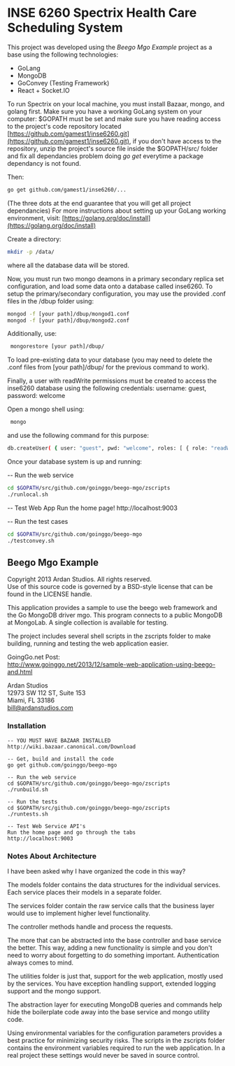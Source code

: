 # INSE 6260 Spectrix Health Care Scheduling System

This project was developed using the *Beego Mgo Example* project as a base using the following technologies:

* GoLang
* MongoDB
* GoConvey (Testing Framework)
* React + Socket.IO

To run Spectrix on your local machine, you must install Bazaar, mongo, and golang first. Make sure you have a working GoLang system on your computer: $GOPATH must be set and make sure you have reading access to the project's code repository located [https://github.com/gamest1/inse6260.git](https://github.com/gamest1/inse6260.git), if you don't have access to the repository, unzip the project's source file inside the $GOPATH/src/ folder and fix all dependancies problem doing *go get* everytime a package dependancy is not found.

Then:

```bash
go get github.com/gamest1/inse6260/...
```

(The three dots at the end guarantee that you will get all project dependancies) For more instructions about setting up your GoLang working environment, visit: [https://golang.org/doc/install](https://golang.org/doc/install)

Create a directory:

```bash
mkdir -p /data/
```

where all the database data will be stored.

Now, you must run two mongo deamons in a primary secondary replica set configuration, and load some data onto a database called inse6260. To setup the primary/secondary configuration, you may use the provided .conf files in the /dbup folder using:

```bash
mongod -f [your path]/dbup/mongod1.conf
mongod -f [your path]/dbup/mongod2.conf
```

Additionally, use:

```bash
 mongorestore [your path]/dbup/
```

To load pre-existing data to your database  (you may need to delete the .conf files from [your path]/dbup/ for the previous command to work).

Finally, a user with readWrite permissions must be created to access the inse6260 database using the following credentials: username: guest, password: welcome

Open a mongo shell using:

```bash
 mongo
```

and use the following command for this purpose:

```bash
db.createUser( { user: "guest", pwd: "welcome", roles: [ { role: "readWrite", db: "inse6260" } ] } )
```

Once your database system is up and running:


-- Run the web service
```bash
cd $GOPATH/src/github.com/goinggo/beego-mgo/zscripts
./runlocal.sh
```

-- Test Web App
Run the home page!
	http://localhost:9003

-- Run the test cases
```bash
cd $GOPATH/src/github.com/goinggo/beego-mgo
./testconvey.sh
```


## Beego Mgo Example

Copyright 2013 Ardan Studios. All rights reserved.  
Use of this source code is governed by a BSD-style license that can be found in the LICENSE handle.

This application provides a sample to use the beego web framework and the Go MongoDB driver mgo. This program connects to a public MongoDB at MongoLab. A single collection is available for testing.

The project includes several shell scripts in the zscripts folder to make building, running and testing the web application easier.

GoingGo.net Post:  
http://www.goinggo.net/2013/12/sample-web-application-using-beego-and.html

Ardan Studios  
12973 SW 112 ST, Suite 153  
Miami, FL 33186  
bill@ardanstudios.com

### Installation

	-- YOU MUST HAVE BAZAAR INSTALLED
	http://wiki.bazaar.canonical.com/Download

	-- Get, build and install the code
	go get github.com/goinggo/beego-mgo

	-- Run the web service
	cd $GOPATH/src/github.com/goinggo/beego-mgo/zscripts
	./runbuild.sh

	-- Run the tests
	cd $GOPATH/src/github.com/goinggo/beego-mgo/zscripts
	./runtests.sh

	-- Test Web Service API's
	Run the home page and go through the tabs
	http://localhost:9003

### Notes About Architecture

I have been asked why I have organized the code in this way?

The models folder contains the data structures for the individual services. Each service places their models in a separate folder.

The services folder contain the raw service calls that the business layer would use to implement higher level functionality.

The controller methods handle and process the requests.

The more that can be abstracted into the base controller and base service the better. This way, adding a new functionality is simple and you don't need to worry about forgetting to do something important. Authentication always comes to mind.

The utilities folder is just that, support for the web application, mostly used by the services. You have exception handling support, extended logging support and the mongo support.

The abstraction layer for executing MongoDB queries and commands help hide the boilerplate code away into the base service and mongo utility code.

Using environmental variables for the configuration parameters provides a best practice for minimizing security risks. The scripts in the zscripts folder contains the environment variables required to run the web application. In a real project these settings would never be saved in source control.
